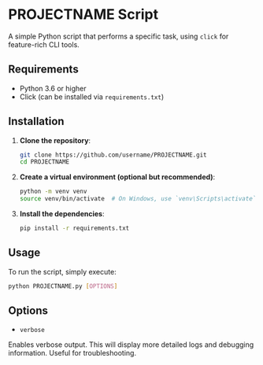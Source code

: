 # PROJECTNAME Script

A simple Python script that performs a specific task, using `click` for feature-rich CLI tools. 

## Requirements
- Python 3.6 or higher
- Click (can be installed via `requirements.txt`)

## Installation

1. **Clone the repository**:
   ```bash
   git clone https://github.com/username/PROJECTNAME.git
   cd PROJECTNAME
   ```

2. **Create a virtual environment (optional but recommended)**:
    ```bash
    python -m venv venv
    source venv/bin/activate  # On Windows, use `venv\Scripts\activate`
    ```

3. **Install the dependencies**:
    ```bash
    pip install -r requirements.txt
    ```
## Usage
To run the script, simply execute:
```bash
python PROJECTNAME.py [OPTIONS]
```

## Options

- `verbose`

Enables verbose output. This will display more detailed logs and debugging information. Useful for troubleshooting.

